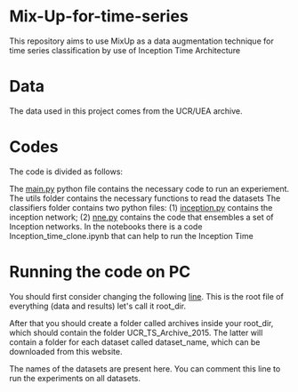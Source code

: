 # Mix-Up-for-time-series

This repository aims to use MixUp as a data augmentation technique for time series classification by use of Inception Time Architecture

# Data

The data used in this project comes from the UCR/UEA archive.

# Codes

The code is divided as follows:

The [main.py](https://github.com/VIVIANKERUBO/MixUp/blob/main/main.py) python file contains the necessary code to run an experiement.
The utils folder contains the necessary functions to read the datasets
The classifiers folder contains two python files: (1) [inception.py](https://github.com/VIVIANKERUBO/MixUp/blob/main/classifiers/inception.py) contains the inception network; (2) [nne.py](https://github.com/VIVIANKERUBO/MixUp/blob/main/classifiers/nne.py) contains the code that ensembles a set of Inception networks.
In the notebooks there is a code Inception_time_clone.ipynb that can help to run the Inception Time

# Running the code on PC

You should first consider changing the following [line](https://github.com/VIVIANKERUBO/MixUp/blob/main/main.py#L218). This is the root file of everything (data and results) let's call it root_dir.

After that you should create a folder called archives inside your root_dir, which should contain the folder UCR_TS_Archive_2015. The latter will contain a folder for each dataset called dataset_name, which can be downloaded from this website.

The names of the datasets are present here. You can comment this line to run the experiments on all datasets.

